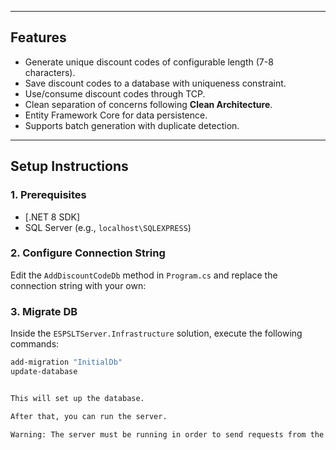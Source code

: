 ﻿
---

## Features

- Generate unique discount codes of configurable length (7-8 characters).
- Save discount codes to a database with uniqueness constraint.
- Use/consume discount codes through TCP.
- Clean separation of concerns following **Clean Architecture**.
- Entity Framework Core for data persistence.
- Supports batch generation with duplicate detection.

---


## Setup Instructions

### 1. Prerequisites

- [.NET 8 SDK]
- SQL Server (e.g., `localhost\SQLEXPRESS`)

### 2. Configure Connection String

Edit the `AddDiscountCodeDb` method in `Program.cs` and replace the connection string with your own:

### 3. Migrate DB

Inside the `ESPSLTServer.Infrastructure` solution, execute the following commands:

```bash
add-migration "InitialDb"
update-database


This will set up the database.

After that, you can run the server.

Warning: The server must be running in order to send requests from the client.
